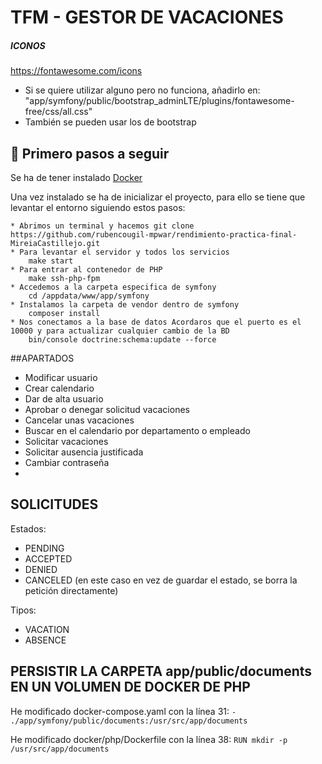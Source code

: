 # TFM - GESTOR DE VACACIONES

##### ICONOS
https://fontawesome.com/icons

- Si se quiere utilizar alguno pero no funciona, añadirlo en: "app/symfony/public/bootstrap_adminLTE/plugins/fontawesome-free/css/all.css"
- También se pueden usar los de bootstrap


## 🐳 Primero pasos a seguir

Se ha de tener instalado [Docker](https://www.docker.com/get-started)

Una vez instalado se ha de inicializar el proyecto, para ello se tiene que levantar el entorno siguiendo estos pasos:

    * Abrimos un terminal y hacemos git clone  https://github.com/rubencougil-mpwar/rendimiento-practica-final-MireiaCastillejo.git
    * Para levantar el servidor y todos los servicios   
        make start
    * Para entrar al contenedor de PHP
        make ssh-php-fpm 
    * Accedemos a la carpeta especifica de symfony
        cd /appdata/www/app/symfony
    * Instalamos la carpeta de vendor dentro de symfony 
        composer install
    * Nos conectamos a la base de datos Acordaros que el puerto es el 10000 y para actualizar cualquier cambio de la BD  
        bin/console doctrine:schema:update --force


##APARTADOS

- Modificar usuario 
- Crear calendario 
- Dar de alta usuario
- Aprobar o denegar solicitud vacaciones 
- Cancelar unas vacaciones
- Buscar en el calendario por departamento o empleado
- Solicitar vacaciones
- Solicitar ausencia justificada
- Cambiar contraseña 
- 


## SOLICITUDES

Estados: 
- PENDING
- ACCEPTED
- DENIED
- CANCELED (en este caso en vez de guardar el estado, se borra la petición directamente)

Tipos: 
- VACATION
- ABSENCE

## PERSISTIR LA CARPETA app/public/documents EN UN VOLUMEN DE DOCKER DE PHP

He modificado docker-compose.yaml con la línea 31: ```- ./app/symfony/public/documents:/usr/src/app/documents```

He modificado docker/php/Dockerfile con la línea 38: ```RUN mkdir -p /usr/src/app/documents```
